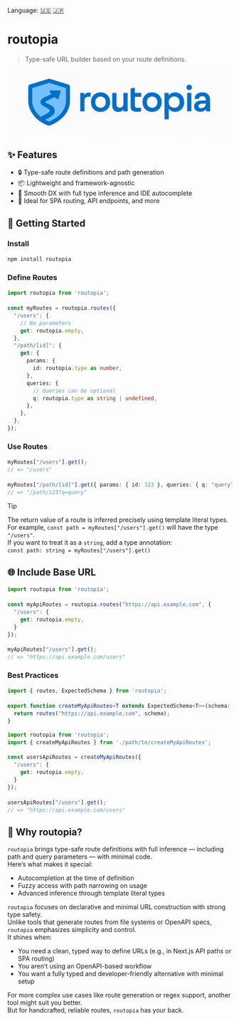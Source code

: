 Language: [🇺🇸](./README.md) [🇯🇵](./README.ja.md)

# routopia

> Type-safe URL builder based on your route definitions.

![routopia logo](./logo.png)

## ✨ Features

- 🔒 Type-safe route definitions and path generation
- 📦 Lightweight and framework-agnostic
- 🥰 Smooth DX with full type inference and IDE autocomplete
- 🔧 Ideal for SPA routing, API endpoints, and more

## 🚀 Getting Started

### Install

```bash
npm install routopia
```

### Define Routes

```ts
import routopia from 'routopia';

const myRoutes = routopia.routes({
  "/users": {
    // No parameters
    get: routopia.empty,
  },
  "/path/[id]": {
    get: {
      params: {
        id: routopia.type as number,
      },
      queries: {
        // Queries can be optional
        q: routopia.type as string | undefined,
      },
    },
  },
});
```

### Use Routes

```ts
myRoutes["/users"].get();
// => "/users"

myRoutes["/path/[id]"].get({ params: { id: 123 }, queries: { q: "query" } });
// => "/path/123?q=query"
```

> [!TIP]  
> The return value of a route is inferred precisely using template literal types.  
> For example, `const path = myRoutes["/users"].get()` will have the type `"/users"`.  
> If you want to treat it as a `string`, add a type annotation:  
> `const path: string = myRoutes["/users"].get()`

## 🌐 Include Base URL

```ts
import routopia from 'routopia';

const myApiRoutes = routopia.routes("https://api.example.com", {
  "/users": {
    get: routopia.empty,
  }
});

myApiRoutes["/users"].get();
// => "https://api.example.com/users"
```

### Best Practices

```ts
import { routes, ExpectedSchema } from 'routopia';

export function createMyApiRoutes<T extends ExpectedSchema<T>>(schema: T) {
  return routes("https://api.example.com", schema);
}
```

```ts
import routopia from 'routopia';
import { createMyApiRoutes } from './path/to/createMyApiRoutes';

const usersApiRoutes = createMyApiRoutes({
  "/users": {
    get: routopia.empty,
  }
});

usersApiRoutes["/users"].get();
// => "https://api.example.com/users"
```

## 📘 Why routopia?

`routopia` brings type-safe route definitions with full inference — including path and query parameters — with minimal code.  
Here’s what makes it special:

- Autocompletion at the time of definition
- Fuzzy access with path narrowing on usage
- Advanced inference through template literal types

`routopia` focuses on declarative and minimal URL construction with strong type safety.  
Unlike tools that generate routes from file systems or OpenAPI specs, `routopia` emphasizes simplicity and control.  
It shines when:

- You need a clean, typed way to define URLs (e.g., in Next.js API paths or SPA routing)
- You aren’t using an OpenAPI-based workflow
- You want a fully typed and developer-friendly alternative with minimal setup

For more complex use cases like route generation or regex support, another tool might suit you better.  
But for handcrafted, reliable routes, `routopia` has your back.
